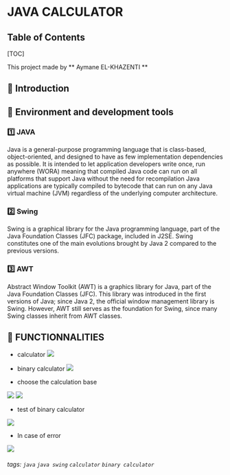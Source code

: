 

JAVA CALCULATOR  
===

## Table of Contents

[TOC]

This project made by ** Aymane EL-KHAZENTI **


:memo: Introduction
---


:memo: Environment and development tools
--

### :one: JAVA 
Java is a general-purpose programming language that is class-based, object-oriented, and designed to have as few implementation dependencies as possible. It is intended to let application developers write once, run anywhere (WORA) meaning that compiled Java code can run on all platforms that support Java without the need for recompilation Java applications are typically compiled to bytecode that can run on any Java virtual machine (JVM) regardless of the underlying computer architecture.

### :two: Swing 

Swing is a graphical library for the Java programming language, part of the Java Foundation Classes (JFC) package, included in J2SE. Swing constitutes one of the main evolutions brought by Java 2 compared to the previous versions.

### :three: AWT 

Abstract Window Toolkit (AWT) is a graphics library for Java, part of the Java Foundation Classes (JFC). This library was introduced in the first versions of Java; since Java 2, the official window management library is Swing. However, AWT still serves as the foundation for Swing, since many Swing classes inherit from AWT classes.




:memo: FUNCTIONNALITIES
---
- calculator 
 ![](https://i.imgur.com/4oHLEF2.png)




- binary calculator 
![](https://i.imgur.com/baBL5rH.png)

- choose the calculation base
 
![](https://i.imgur.com/Azuuu4Y.png)
![](https://i.imgur.com/jFduYEL.png)




- test of binary calculator
 
![](https://i.imgur.com/8XWlYL8.png)


- In case of error

![](https://i.imgur.com/zDRVoPs.png)



###### tags: `java` `java swing` `calculator` `binary calculator`

